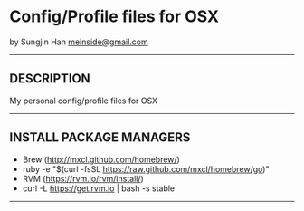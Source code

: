 # Config/Profile files for OSX #
by Sungjin Han <meinside@gmail.com>

----

## DESCRIPTION ##

My personal config/profile files for OSX

----

## INSTALL PACKAGE MANAGERS ##

* Brew (http://mxcl.github.com/homebrew/) 
 * ruby -e "$(curl -fsSL https://raw.github.com/mxcl/homebrew/go)"
* RVM (https://rvm.io/rvm/install/)
 * curl -L https://get.rvm.io | bash -s stable

----
